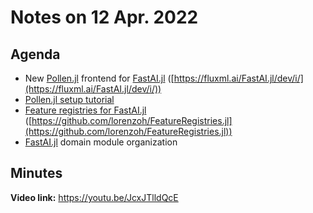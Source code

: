 # Notes on 12 Apr. 2022

## Agenda

- New [Pollen.jl](https://github.com/search?q=Pollen.jl&type=Repositories "https://github.com/search?q=Pollen.jl&type=Repositories") frontend for [FastAI.jl](https://github.com/search?q=FastAI.jl&type=Repositories "https://github.com/search?q=FastAI.jl&type=Repositories") ([https://fluxml.ai/FastAI.jl/dev/i/](https://fluxml.ai/FastAI.jl/dev/i/))
- [Pollen.jl setup tutorial](https://lorenzoh.github.io/Pollen.jl/dev/i/?id=documents%2Fdocs%2Ftutorials%2Fsetup.md "https://lorenzoh.github.io/Pollen.jl/dev/i/?id=documents%2Fdocs%2Ftutorials%2Fsetup.md")
- [Feature registries for FastAI.jl](https://github.com/FluxML/FastAI.jl/pull/208 "https://github.com/FluxML/FastAI.jl/pull/208") ([https://github.com/lorenzoh/FeatureRegistries.jl](https://github.com/lorenzoh/FeatureRegistries.jl))
- [FastAI.jl](https://github.com/search?q=FastAI.jl&type=Repositories "https://github.com/search?q=FastAI.jl&type=Repositories") domain module organization

## Minutes

**Video link:** https://youtu.be/JcxJTlldQcE


